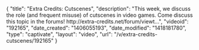 {
    "title": "Extra Credits: Cutscenes",
    "description": "This week, we discuss the role (and frequent misuse) of cutscenes in video games. Come discuss this topic in the forums! http:\/\/extra-credits.net\/forum\/viewt...",
    "videoid": "192165",
    "date_created": "1406055193",
    "date_modified": "1418181780",
    "type": "captivate",
    "layout": "video",
    "url": "\/v\/extra-credits-cutscenes\/192165"
}